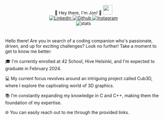 <div align="center">
🌟 Hey there, I'm Jon! 🌟

<img src="https://media.giphy.com/media/hvRJCLFzcasrR4ia7z/giphy.gif" width="30px">
	<div id="badges">
		<a href="https://linkedin.com/in/jonni-le">
			<img alt="Linkedin" src="https://img.shields.io/badge/Linkedin-blue?style=for-the-badge&logo=linkedin&logoColor=white"/>
		</a>
		<a href="https://github.com/jontssu/">
			<img alt="Github" src="https://img.shields.io/badge/Github-black?style=for-the-badge&logo=github&logoColor=white"/>
		</a>
		<a href="https://www.instagram.com/jontssu/">
			<img alt="Instagram" src="https://img.shields.io/badge/Instagram-orange?style=for-the-badge&logo=instagram&logoColor=white"/>
		</a>
	</div>
	<img alt="stats" src="https://komarev.com/ghpvc/?username=jontssu&style=flat-square&color=blue"/>
	<h1>
</div>

Hello there! Are you in search of a coding companion who's passionate, driven, and up for exciting challenges? Look no further! Take a moment to get to know me better:

🎓 I'm currently enrolled at 42 School, Hive Helsinki, and I'm expected to graduate in February 2024.

💻 My current focus revolves around an intriguing project called Cub3D, where I explore the captivating world of 3D graphics.

📚 I'm constantly expanding my knowledge in C and C++, making them the foundation of my expertise.

🌐 You can easily reach out to me through the provided links. 
